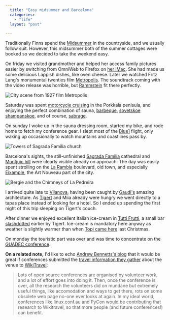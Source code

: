```yaml
---
  title: "Easy midsummer and Barcelona"
  categories: 
    - "life"
  layout: "post"

---
```

Traditionally Finns spend the [Midsummer][12] in the countryside, and we usually follow suit. However, this midsummer both of the summer cottages were booked so we decided to take the weekend easy.

On friday we visited grandmother and helped her access family pictures easier by switching from OmniWeb to Firefox on [her iMac][18]. She had made us some delicious Lappish dishes, like oven cheese. Later we watched Fritz Lang's monumental twenties film [Metropolis][3]. The soundtrack coming with the video release was horrible, but [Rammstein][4] fit there perfectly.

![City scene from 1927 film Metropolis](http://bergie.iki.fi/midcom-serveattachmentguid-19294bb06945623b6f9f6641344682cd/metropolis_tower.jpg)

Saturday was spent [motorcycle cruising][15] in the Porkkala penisula, and enjoying the perfect combination of sauna, [barbeque][13], [sovetskoe shampanskoe][14], and of course, [sabrage][16].

On sunday I woke up in the sauna dressing room, started my bike, and rode home to fetch my conference gear. I slept most of the [Blue1][17] flight, only waking up occasionally to watch mountains and coastlines pass by.

![Towers of Sagrada Familia church](http://bergie.iki.fi/midcom-serveattachmentguid-c9ede76859188ec06567c04400acb3b1/Towers_of_Sagrada_Familia.jpg)

Barcelona's sights, the still-unfinished [Sagrada Familia][7] cathedral and [Montjuïc hill][6] were clearly visible already on approach. The day was easily spent strolling on the [La Rambla][5] boulevard, old town, and especially [Eixample][11], the Art Nouveau part of the city.

![Bergie and the Chimneys of La Pedreira](http://bergie.iki.fi/midcom-serveattachmentguid-92760a7fc9b28ce1ddbb538e1fa40c5f/Bergie_in_La_Pedreira.jpg)

I arrived quite late to [Vilanova][8], having been caught by [Gaudi's][9] amazing architecture. As [Tigert][10] and Miia already were hungry we went directly to a tapas place instead of looking for a hotel. So I ended up spending the first night of this trip sleeping on Tigert's couch.

After dinner we enjoyed excellent Italian ice-cream in [Tutti Frutti][1], a small bar [slashdotted][2] earlier by Tigert. Ice-cream is mandatory here anyway as weather is slightly warmer than when [Topi came here][19] last Christmas.

On monday the touristic part was over and was time to concentrate on the [GUADEC conference][20].

__On a related note,__ I'd like to echo [Andrew Bennetts's blog][21] that it would be great if conferences submitted the [travel information they gather][23] about the venue to [WikiTravel][22]:

> Lots of open source conferences are organised by volunteer work, and a lot of effort goes into doing it. Then, once the conference is over, all the research the volunteers did on mundane but extremely useful things, like accomodation and ways to get there, rots on some obsolete web page no-one ever looks at again. In my ideal world, conferences like linux.conf.au and PyCon would be contributing that research to Wikitravel, so that more people (and future conferences!) can benefit. 

[1]: http://www.tigert.com/archives/2006/06/25/message-to-chris-blizzard/
[2]: http://www.tigert.com/archives/2006/06/26/ice-cream-revisited/
[3]: http://en.wikipedia.org/wiki/Metropolis_%28film%29
[4]: http://en.wikipedia.org/wiki/Rammstein
[5]: http://en.wikipedia.org/wiki/La_Rambla
[6]: http://en.wikipedia.org/wiki/Montju%C3%AFc
[7]: http://en.wikipedia.org/wiki/Sagrada_Familia
[8]: http://en.wikipedia.org/wiki/Vilanova_i_la_Geltr%C3%BA
[9]: http://en.wikipedia.org/wiki/Antoni_Gaud%C3%AD
[10]: http://www.tigert.com/
[11]: http://en.wikipedia.org/wiki/Eixample
[12]: http://virtual.finland.fi/netcomm/news/showarticle.asp?intNWSAID=26052
[13]: http://bergie.iki.fi/moblog/2006-06-24-1151168408
[14]: http://bergie.iki.fi/moblog/2006-06-23-1151099404
[15]: http://bergie.iki.fi/moblog/2006-06-24-1151158803
[16]: http://www.confreriedusabredor.co.uk/sabrage/tutorial.html
[17]: http://www.blue1.com/
[18]: http://bergie.iki.fi/moblog/2006-06-23-1151061603
[19]: http://www.tktuomin.org/blog/christmas-at-barcelona.html
[20]: http://guadec.org/GUADEC2006
[21]: http://andrew.puzzling.org/diary/2005/January/13/20050113
[22]: http://wikitravel.org/
[23]: http://guadec.org/GUADEC2006/location